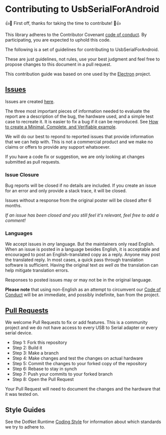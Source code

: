 # Contributing to UsbSerialForAndroid

:+1::tada: First off, thanks for taking the time to contribute! :tada::+1:

This library adheres to the Contributor Covenant [code of conduct](CODE_OF_CONDUCT.md).
By participating, you are expected to uphold this code.

The following is a set of guidelines for contributing to UsbSerialForAndroid.

These are just guidelines, not rules, use your best judgment and feel free to propose changes to this document in a pull request.

This contribution guide was based on one used by the [Electron](https://github.com/electron/electron) project.

## [Issues](https://github.com/anotherlab/UsbSerialForAndroid/issues)

Issues are created [here](https://github.com/anotherlab/UsbSerialForAndroid/issues/new).

The three most important pieces of information needed to evaluate the report are a description of the bug, the hardware used, and a simple test case to recreate it. It is easier to fix a bug if it can be reproduced. See [How to create a Minimal, Complete, and Verifiable example](https://stackoverflow.com/help/minimal-reproducible-example).

We will do our best to repond to reported issues that provide information that we can help with. This is not a commercial product and we make no claims or offers to provide any support whatsoever.

If you have a code fix or suggestion, we are only looking at changes submitted as pull requests.


### Issue Closure

Bug reports will be closed if no details are included. If you create an issue for an error and only provide a stack trace, it will be closed.

Issues without a response from the original poster will be closed after 6 months.

_If an issue has been closed and you still feel it's relevant, feel free to add a comment!_

### Languages

We accept issues in _any_ language.  But the maintainers only read English.
When an issue is posted in a language besides English, it is acceptable and encouraged to post an English-translated copy as a reply.
Anyone may post the translated reply.
In most cases, a quick pass through translation software is sufficient.
Having the original text _as well as_ the translation can help mitigate translation errors.

Responses to posted issues may or may not be in the original language.

**Please note** that using non-English as an attempt to circumvent our [Code of Conduct](https://github.com/anotherlab/UsbSerialForAndroid/blob/main/CODE_OF_CONDUCT.md) will be an immediate, and possibly indefinite, ban from the project.

## [Pull Requests](https://github.com/anotherlab/UsbSerialForAndroid/pulls)

We welcome Pull Requests to fix or add features. This is a community project and we do not have access to every USB to Serial adapter or every serial device.

* Step 1: Fork this repository
* Step 2: Build it
* Step 3: Make a branch
* Step 4: Make changes and test the changes on actual hardware
* Step 5: Commit the changes to your forked copy of the repository
* Step 6: Rebase to stay in synch
* Step 7: Push your commits to your forked branch
* Step 8: Open the Pull Request

Your Pull Request will need to document the changes and the hardware that it was tested on.

## Style Guides

See the DotNet Runtime [Coding Style](https://github.com/dotnet/runtime/blob/main/docs/coding-guidelines/coding-style.md) for information about which standards we try to adhere to.
